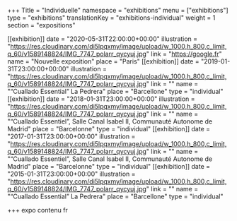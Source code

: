 +++
Title = "Individuelle"
namespace = "exhibitions"
menu = ["exhibitions"]
type = "exhibitions"
translationKey = "exhibitions-individual"
weight = 1
section = "expositions"

[[exhibition]]
date = "2020-05-31T22:00:00+00:00"
illustration = "https://res.cloudinary.com/di5lpqxmy/image/upload/w_1000,h_800,c_limit,q_60/v1589148824/IMG_7747_polarr_qycyuj.jpg"
link = "https://google.fr"
name = "Nouvelle exposition"
place = "Paris"
[[exhibition]]
date = "2019-01-31T23:00:00+00:00"
illustration = "https://res.cloudinary.com/di5lpqxmy/image/upload/w_1000,h_800,c_limit,q_60/v1589148824/IMG_7747_polarr_qycyuj.jpg"
link = ""
name = "“Cuallado Essential” La Pedrera"
place = "Barcellone"
type = "individual"
[[exhibition]]
date = "2018-01-31T23:00:00+00:00"
illustration = "https://res.cloudinary.com/di5lpqxmy/image/upload/w_1000,h_800,c_limit,q_60/v1589148824/IMG_7747_polarr_qycyuj.jpg"
link = ""
name = "“Cuallado Essentiel”, Salle Canal Isabel II, Communauté Autonome de Madrid"
place = "Barcelonne"
type = "individual"
[[exhibition]]
date = "2017-01-31T23:00:00+00:00"
illustration = "https://res.cloudinary.com/di5lpqxmy/image/upload/w_1000,h_800,c_limit,q_60/v1589148824/IMG_7747_polarr_qycyuj.jpg"
link = ""
name = "“Cuallado Essentiel”, Salle Canal Isabel II, Communauté Autonome de Madrid"
place = "Barcelonne"
type = "individual"
[[exhibition]]
date = "2015-01-31T23:00:00+00:00"
illustration = "https://res.cloudinary.com/di5lpqxmy/image/upload/w_1000,h_800,c_limit,q_60/v1589148824/IMG_7747_polarr_qycyuj.jpg"
link = ""
name = "“Cuallado Essential” La Pedrera"
place = "Barcellone"
type = "individual"

+++
expo contenu fr